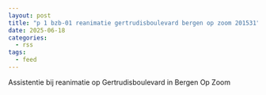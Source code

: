 ```yaml
---
layout: post
title: "p 1 bzb-01 reanimatie gertrudisboulevard bergen op zoom 201531"
date: 2025-06-18
categories: 
  - rss
tags: 
  - feed
---
```


Assistentie bij reanimatie op Gertrudisboulevard in Bergen Op Zoom
